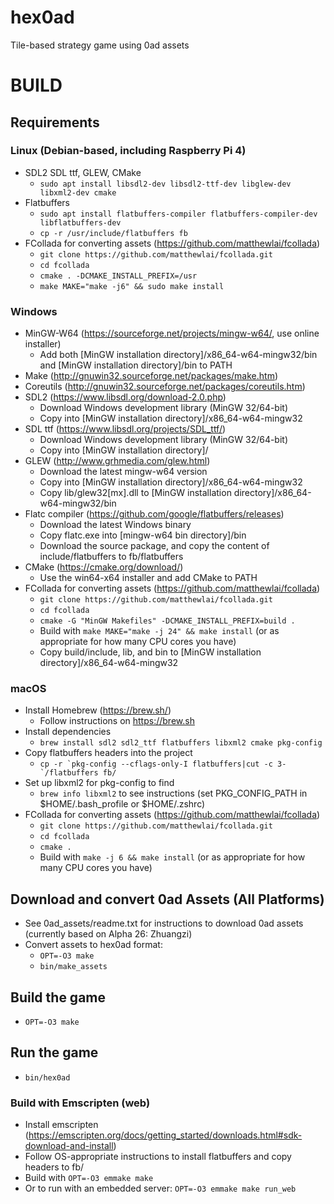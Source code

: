 # hex0ad
Tile-based strategy game using 0ad assets

# BUILD
## Requirements

### Linux (Debian-based, including Raspberry Pi 4)
* SDL2 SDL ttf, GLEW, CMake
	* `sudo apt install libsdl2-dev libsdl2-ttf-dev libglew-dev libxml2-dev cmake`
* Flatbuffers
	* `sudo apt install flatbuffers-compiler flatbuffers-compiler-dev libflatbuffers-dev`
	* `cp -r /usr/include/flatbuffers fb`
* FCollada for converting assets (https://github.com/matthewlai/fcollada)
	* `git clone https://github.com/matthewlai/fcollada.git`
	* `cd fcollada`
	* `cmake . -DCMAKE_INSTALL_PREFIX=/usr`
	* `make MAKE="make -j6" && sudo make install`

### Windows
* MinGW-W64 (https://sourceforge.net/projects/mingw-w64/, use online installer)
	* Add both [MinGW installation directory]/x86_64-w64-mingw32/bin and [MinGW installation directory]/bin to PATH
* Make (http://gnuwin32.sourceforge.net/packages/make.htm)
* Coreutils (http://gnuwin32.sourceforge.net/packages/coreutils.htm)
* SDL2 (https://www.libsdl.org/download-2.0.php)
	* Download Windows development library (MinGW 32/64-bit)
	* Copy into [MinGW installation directory]/x86_64-w64-mingw32
* SDL ttf (https://www.libsdl.org/projects/SDL_ttf/)
	* Download Windows development library (MinGW 32/64-bit)
	* Copy into [MinGW installation directory]/
* GLEW (http://www.grhmedia.com/glew.html)
	* Download the latest mingw-w64 version
	* Copy into [MinGW installation directory]/x86_64-w64-mingw32
	* Copy lib/glew32[mx].dll to [MinGW installation directory]/x86_64-w64-mingw32/bin
* Flatc compiler (https://github.com/google/flatbuffers/releases)
	* Download the latest Windows binary
	* Copy flatc.exe into [mingw-w64 bin directory]/bin
	* Download the source package, and copy the content of include/flatbuffers to fb/flatbuffers
* CMake (https://cmake.org/download/)
	* Use the win64-x64 installer and add CMake to PATH
* FCollada for converting assets (https://github.com/matthewlai/fcollada)
	* `git clone https://github.com/matthewlai/fcollada.git`
	* `cd fcollada`
	* `cmake -G "MinGW Makefiles" -DCMAKE_INSTALL_PREFIX=build .`
	* Build with `make MAKE="make -j 24" && make install` (or as appropriate for how many CPU cores you have)
	* Copy build/include, lib, and bin to [MinGW installation directory]/x86_64-w64-mingw32

### macOS
* Install Homebrew (https://brew.sh/)
	* Follow instructions on https://brew.sh
* Install dependencies
	* `brew install sdl2 sdl2_ttf flatbuffers libxml2 cmake pkg-config`
* Copy flatbuffers headers into the project
	* ``cp -r `pkg-config --cflags-only-I flatbuffers|cut -c 3-`/flatbuffers fb/``
* Set up libxml2 for pkg-config to find
	* `brew info libxml2` to see instructions (set PKG_CONFIG_PATH in $HOME/.bash_profile or $HOME/.zshrc)
* FCollada for converting assets (https://github.com/matthewlai/fcollada)
	* `git clone https://github.com/matthewlai/fcollada.git`
	* `cd fcollada`
	* `cmake .`
	* Build with `make -j 6 && make install` (or as appropriate for how many CPU cores you have)

## Download and convert 0ad Assets (All Platforms)
* See 0ad_assets/readme.txt for instructions to download 0ad assets (currently based on Alpha 26: Zhuangzi)
* Convert assets to hex0ad format:
	* `OPT=-O3 make`
	* `bin/make_assets`

## Build the game
* `OPT=-O3 make`

## Run the game
* `bin/hex0ad`

### Build with Emscripten (web)
* Install emscripten (https://emscripten.org/docs/getting_started/downloads.html#sdk-download-and-install)
* Follow OS-appropriate instructions to install flatbuffers and copy headers to fb/
* Build with `OPT=-O3 emmake make`
* Or to run with an embedded server: `OPT=-O3 emmake make run_web`